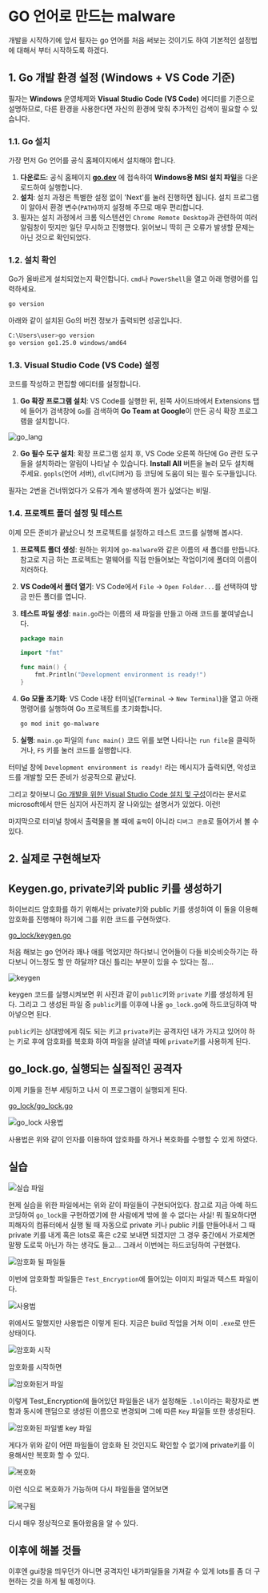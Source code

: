 # GO 언어로 만드는 malware

개발을 시작하기에 앞서 필자는 go 언어를 처음 써보는 것이기도 하여 기본적인 설정법에 대해서 부터 시작하도록 하겠다.

## 1. Go 개발 환경 설정 (Windows + VS Code 기준)

필자는 **Windows** 운영체제와 **Visual Studio Code (VS Code)** 에디터를 기준으로 설명하므로, 다른 환경을 사용한다면 자신의 환경에 맞춰 추가적인 검색이 필요할 수 있습니다.

### 1.1. Go 설치

가장 먼저 Go 언어를 공식 홈페이지에서 설치해야 합니다.

1.  **다운로드**: 공식 홈페이지 **[go.dev](https://go.dev/dl/)** 에 접속하여 **Windows용 MSI 설치 파일**을 다운로드하여 실행합니다.
2.  **설치**: 설치 과정은 특별한 설정 없이 'Next'를 눌러 진행하면 됩니다. 설치 프로그램이 알아서 환경 변수(`PATH`)까지 설정해 주므로 매우 편리합니다.
3.  필자는 설치 과정에서 크롬 익스텐션인 `Chrome Remote Desktop`과 관련하여 여러 알림창이 떳지만 일단 무시하고 진행했다. 읽어보니 딱히 큰 오류가 발생할 문제는 아닌 것으로 확인되었다.

### 1.2. 설치 확인

Go가 올바르게 설치되었는지 확인합니다. `cmd`나 `PowerShell`을 열고 아래 명령어를 입력하세요.

```bash
go version
```

아래와 같이 설치된 Go의 버전 정보가 출력되면 성공입니다.

```bash
C:\Users\user>go version
go version go1.25.0 windows/amd64
```

### 1.3. Visual Studio Code (VS Code) 설정

코드를 작성하고 편집할 에디터를 설정합니다.

1.  **Go 확장 프로그램 설치**: VS Code를 실행한 뒤, 왼쪽 사이드바에서 Extensions 탭에 들어가 검색창에 `Go`를 검색하여 **Go Team at Google**이 만든 공식 확장 프로그램을 설치합니다.

![go_lang](img/image.png)

2.  **Go 필수 도구 설치**: 확장 프로그램 설치 후, VS Code 오른쪽 하단에 Go 관련 도구들을 설치하라는 알림이 나타날 수 있습니다. **Install All** 버튼을 눌러 모두 설치해 주세요. `gopls`(언어 서버), `dlv`(디버거) 등 코딩에 도움이 되는 필수 도구들입니다.

필자는 2번을 건너뛰었다가 오류가 계속 발생하여 뭔가 싶었다는 비밀.

### 1.4. 프로젝트 폴더 설정 및 테스트

이제 모든 준비가 끝났으니 첫 프로젝트를 설정하고 테스트 코드를 실행해 봅시다.

1.  **프로젝트 폴더 생성**: 원하는 위치에 `go-malware`와 같은 이름의 새 폴더를 만듭니다. 참고로 지금 하는 프로젝트는 멀웨어를 직접 만들어보는 작업이기에 폴더의 이름이 저러하다.

2.  **VS Code에서 폴더 열기**: VS Code에서 `File` -> `Open Folder...`를 선택하여 방금 만든 폴더를 엽니다.

3.  **테스트 파일 생성**: `main.go`라는 이름의 새 파일을 만들고 아래 코드를 붙여넣습니다.

    ```go
    package main

    import "fmt"

    func main() {
        fmt.Println("Development environment is ready!")
    }
    ```

4.  **Go 모듈 초기화**: VS Code 내장 터미널(`Terminal` -> `New Terminal`)을 열고 아래 명령어를 실행하여 Go 프로젝트를 초기화합니다.

    ```bash
    go mod init go-malware
    ```

5.  **실행**: `main.go` 파일의 `func main()` 코드 위를 보면 나타나는 `run file`을 클릭하거나, `F5` 키를 눌러 코드를 실행합니다.

터미널 창에 `Development environment is ready!` 라는 메시지가 출력되면, 악성코드를 개발할 모든 준비가 성공적으로 끝났다.

그리고 찾아보니 [Go 개발을 위한 Visual Studio Code 설치 및 구성](https://learn.microsoft.com/ko-kr/azure/developer/go/configure-visual-studio-code)이라는 문서로 microsoft에서 만든 심지어 사진까지 잘 나와있는 설명서가 있었다. 이런!

마지막으로 터미널 창에서 출력물을 볼 때에 `출력`이 아니라 `디버그 콘솔`로 들어가서 볼 수 있다.

## 2. 실제로 구현해보자

## Keygen.go, private키와 public 키를 생성하기

하이브리드 암호화를 하기 위해서는 private키와 public 키를 생성하여 이 둘을 이용해 암호화를 진행해야 하기에 그를 위한 코드를 구현하였다.

[go_lock/keygen.go](https://github.com/GRAPE-SEC/QuokkaTheLock/tree/poc/go-lock/poc/Key_gen/keygen.go)

처음 해보는 go 언어라 꽤나 애를 먹었지만 하다보니 언어들이 다들 비슷비슷하기는 하다보니 어느정도 할 만 하달까? 대신 틀리는 부분이 있을 수 있다는 점...

![keygen](img/image-1.png)

keygen 코드를 실행시켜보면 위 사진과 같이 `public`키와 `private` 키를 생성하게 된다. 그리고 그 생성된 파일 중 `public`키를 이후에 나올 `go_lock.go`에 하드코딩하여 박아넣으면 된다.

`public`키는 상대방에게 줘도 되는 키고 `private`키는 공격자인 내가 가지고 있어야 하는 키로 후에 암호화를 복호화 하여 파일을 살려낼 때에 `private`키를 사용하게 된다.

## go_lock.go, 실행되는 실질적인 공격자

이제 키들을 전부 세팅하고 나서 이 프로그램이 실행되게 된다.

[go_lock/go_lock.go](https://github.com/GRAPE-SEC/QuokkaTheLock/tree/poc/go-lock/poc/go_lock.go)

![go_lock 사용법](img/image-2.png)

사용법은 위와 같이 인자를 이용하여 암호화를 하거나 복호화를 수행할 수 있게 하였다.

## 실습

![실습 파일](img/image-3.png)

현제 실습을 위한 파일에서는 위와 같이 파일들이 구현되어있다. 참고로 지금 아예 하드코딩하여 `go_lock`을 구현하였기에 한 사람에게 밖에 쓸 수 없다는 사실! 뭐 필요하다면 피해자의 컴퓨터에서 실행 될 때 자동으로 private 키나 public 키를 만들어내서 그 때 private 키를 내게 혹은 lots로 혹은 c2로 보내면 되겠지만 그 경우 중간에서 가로체면 말짱 도로묵 아닌가 하는 생각도 들고... 그래서 이번에는 하드코딩하여 구현했다.

![암호화 될 파일들](img/image-4.png)

이번에 암호화할 파일들은 `Test_Encryption`에 들어있는 이미지 파일과 텍스트 파일이다.

![사용법](img/image-5.png)

위에서도 말했지만 사용법은 이렇게 된다. 지금은 build 작업을 거쳐 이미 `.exe`로 만든 상태이다.

![암호화 시작](img/image-6.png)

암호화를 시작하면

![암호화된거 파일](img/image-7.png)

이렇게 Test_Encryption에 들어있던 파일들은 내가 설정해둔 `.lol`이라는 확장자로 변함과 동시에 랜덤으로 생성된 이름으로 변경되며 그에 따른 `Key` 파일들 또한 생성된다.

![암호화된 파일별 key 파일](img/image-8.png)

게다가 위와 같이 어떤 파일들이 암호화 된 것인지도 확인할 수 없기에 private키를 이용해서만 복호화 할 수 있다.

![복호화](img/image-9.png)

이런 식으로 복호화가 가능하며 다시 파일들을 열어보면

![복구됨](img/image-10.png)

다시 매우 정상적으로 돌아왔음을 알 수 있다.

## 이후에 해볼 것들

이후엔 gui창을 띄우던가 아니면 공격자인 내가파일들을 가져갈 수 있게 lots를 좀 더 구현하는 것을 하게 될 예정이다.